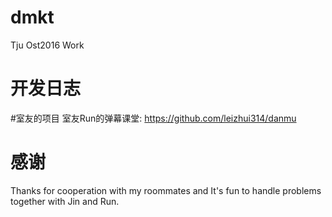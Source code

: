 # dmkt
Tju Ost2016 Work

# 开发日志

#室友的项目
室友Run的弹幕课堂:
https://github.com/leizhui314/danmu

# 感谢
Thanks for cooperation with my roommates and It's fun to handle problems together with Jin and Run.
